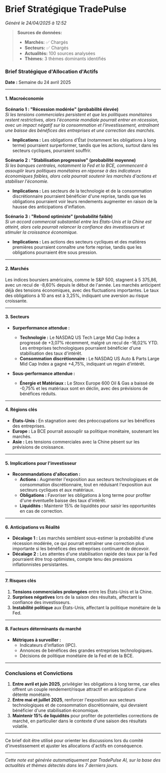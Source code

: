 # Brief Stratégique TradePulse

*Généré le 24/04/2025 à 12:52*

> **Sources de données:**
> - **Marchés:** ✅ Chargés
> - **Secteurs:** ✅ Chargés
> - **Actualités:** 100 sources analysées
> - **Thèmes:** 3 thèmes dominants identifiés

### Brief Stratégique d'Allocation d'Actifs

**Date :** Semaine du 24 avril 2025

---

#### 1. **Macroéconomie**

**Scénario 1 : "Récession modérée" (probabilité élevée)**  
*Si les tensions commerciales persistent et que les politiques monétaires restent restrictives, alors l'économie mondiale pourrait entrer en récession, avec un impact négatif sur la consommation et l'investissement, entraînant une baisse des bénéfices des entreprises et une correction des marchés.*  
- **Implications :** Les obligations d'État (notamment les obligations à long terme) pourraient surperformer, tandis que les actions, surtout dans les secteurs cycliques, pourraient souffrir.

**Scénario 2 : "Stabilisation progressive" (probabilité moyenne)**  
*Si les banques centrales, notamment la Fed et la BCE, commencent à assouplir leurs politiques monétaires en réponse à des indicateurs économiques faibles, alors cela pourrait soutenir les marchés d'actions et stabiliser l'économie.*  
- **Implications :** Les secteurs de la technologie et de la consommation discrétionnaire pourraient bénéficier d'une reprise, tandis que les obligations pourraient voir leurs rendements augmenter en raison de la hausse des anticipations d'inflation.

**Scénario 3 : "Rebond optimiste" (probabilité faible)**  
*Si un accord commercial substantiel entre les États-Unis et la Chine est atteint, alors cela pourrait relancer la confiance des investisseurs et stimuler la croissance économique.*  
- **Implications :** Les actions des secteurs cycliques et des matières premières pourraient connaître une forte reprise, tandis que les obligations pourraient être sous pression.

---

#### 2. **Marchés**

Les indices boursiers américains, comme le S&P 500, stagnent à 5 375,86, avec un recul de -8,60% depuis le début de l'année. Les marchés anticipent déjà des tensions économiques, avec des fluctuations importantes. Le taux des obligations à 10 ans est à 3,25%, indiquant une aversion au risque croissante.

---

#### 3. **Secteurs**

- **Surperformance attendue :**  
  - **Technologie :** Le NASDAQ US Tech Large Mid Cap Index a progressé de +3,07% récemment, malgré un recul de -16,02% YTD. Les entreprises technologiques pourraient bénéficier d'une stabilisation des taux d'intérêt.
  - **Consommation discrétionnaire :** Le NASDAQ US Auto & Parts Large Mid Cap Index a gagné +4,75%, indiquant un regain d'intérêt.

- **Sous-performance attendue :**  
  - **Énergie et Matériaux :** Le Stoxx Europe 600 Oil & Gas a baissé de -0,75% et les matériaux sont en déclin, avec des prévisions de bénéfices réduits.

---

#### 4. **Régions clés**

- **États-Unis :** En stagnation avec des préoccupations sur les bénéfices des entreprises.
- **Europe :** La BCE pourrait assouplir sa politique monétaire, soutenant les marchés.
- **Asie :** Les tensions commerciales avec la Chine pèsent sur les prévisions de croissance.

---

#### 5. **Implications pour l'investisseur**

- **Recommandations d'allocation :**  
  - **Actions :** Augmenter l'exposition aux secteurs technologiques et de consommation discrétionnaire, tout en réduisant l'exposition aux secteurs cycliques et aux matériaux.
  - **Obligations :** Favoriser les obligations à long terme pour profiter d'une éventuelle baisse des taux d'intérêt.
  - **Liquidités :** Maintenir 15% de liquidités pour saisir les opportunités en cas de correction.

---

#### 6. **Anticipations vs Réalité**

- **Décalage 1 :** Les marchés semblent sous-estimer la probabilité d'une récession modérée, ce qui pourrait entraîner une correction plus importante si les bénéfices des entreprises continuent de décevoir.
- **Décalage 2 :** Les attentes d'une stabilisation rapide des taux par la Fed pourraient être trop optimistes, compte tenu des pressions inflationnistes persistantes.

---

#### 7. **Risques clés**

1. **Tensions commerciales prolongées** entre les États-Unis et la Chine.
2. **Surprises négatives** lors de la saison des résultats, affectant la confiance des investisseurs.
3. **Instabilité politique** aux États-Unis, affectant la politique monétaire de la Fed.

---

#### 8. **Facteurs déterminants du marché**

- **Métriques à surveiller :**  
  - Indicateurs d'inflation (IPC).
  - Annonces de bénéfices des grandes entreprises technologiques.
  - Décisions de politique monétaire de la Fed et de la BCE.

---

### Conclusions et Convictions

1. **Entre avril et juin 2025**, privilégier les obligations à long terme, car elles offrent un couple rendement/risque attractif en anticipation d'une détente monétaire.
2. **Entre mai et juillet 2025**, renforcer l'exposition aux secteurs technologiques et de consommation discrétionnaire, qui devraient bénéficier d'une stabilisation économique.
3. **Maintenir 15% de liquidités** pour profiter de potentielles corrections de marché, en particulier dans le contexte d'une saison des résultats volatile.

--- 

Ce brief doit être utilisé pour orienter les discussions lors du comité d'investissement et ajuster les allocations d'actifs en conséquence.

---

*Cette note est générée automatiquement par TradePulse AI, sur la base des actualités et thèmes détectés dans les 7 derniers jours.*
